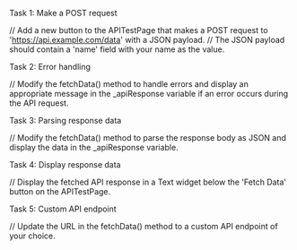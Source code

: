 
Task 1: Make a POST request

// Add a new button to the APITestPage that makes a POST request to 'https://api.example.com/data' with a JSON payload.
// The JSON payload should contain a 'name' field with your name as the value.

Task 2: Error handling

// Modify the fetchData() method to handle errors and display an appropriate message in the _apiResponse variable if an error occurs during the API request.

Task 3: Parsing response data

// Modify the fetchData() method to parse the response body as JSON and display the data in the _apiResponse variable.

Task 4: Display response data

// Display the fetched API response in a Text widget below the 'Fetch Data' button on the APITestPage.

Task 5: Custom API endpoint

// Update the URL in the fetchData() method to a custom API endpoint of your choice.


